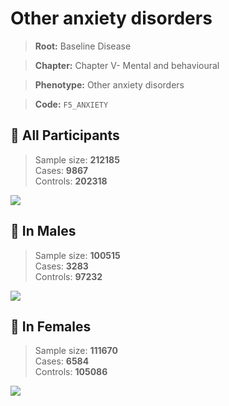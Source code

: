 # Other anxiety disorders

> **Root:** Baseline Disease  

> **Chapter:** Chapter V- Mental and behavioural  

> **Phenotype:** Other anxiety disorders  

> **Code:** `F5_ANXIETY`

## 🧪 All Participants  
> Sample size: **212185**  
> Cases: **9867**  
> Controls: **202318**
<img src="/Disease/Figures/ALL/Incidence/F5_ANXIETY.png"/>
<CsvTable src="/Disease/Data/ALL/Incidence/COX_F5_ANXIETY.csv" label="🔍 View full results" />

## 👨 In Males  
> Sample size: **100515**  
> Cases: **3283**  
> Controls: **97232**
<img src="/Disease/Figures/Male/Incidence/F5_ANXIETY.png"/>
<CsvTable src="/Disease/Data/Male/Incidence/COX_F5_ANXIETY.csv" label="🔍 View full results" />

## 👩 In Females  
> Sample size: **111670**  
> Cases: **6584**  
> Controls: **105086**
<img src="/Disease/Figures/Female/Incidence/F5_ANXIETY.png"/>
<CsvTable src="/Disease/Data/Female/Incidence/COX_F5_ANXIETY.csv" label="🔍 View full results" />
